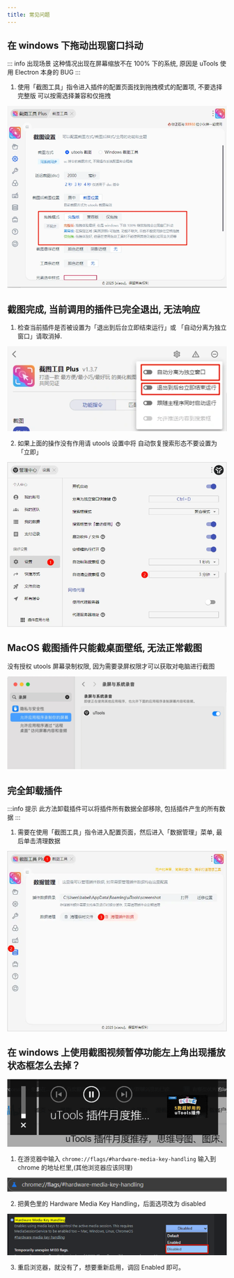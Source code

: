 ```yaml
---
title: 常见问题
---
```


## 在 windows 下拖动出现窗口抖动
::: info 出现场景
这种情况出现在屏幕缩放不在 100% 下的系统, 原因是 uTools 使用 Electron 本身的 BUG
:::

1. 使用「截图工具」指令进入插件的配置页面找到拖拽模式的配置项, 不要选择 完整版 可以按需选择兼容和仅拖拽

![](./image/qa-04.webp)



## 截图完成, 当前调用的插件已完全退出, 无法响应

1. 检查当前插件是否被设置为「退出到后台立即结束运行」或 「自动分离为独立窗口」请取消掉.

![](./image/qa-01.webp)

2. 如果上面的操作没有作用请 utools 设置中将 自动恢复搜索形态不要设置为「立即」

![](./image/qa-02.webp)

## MacOS 截图插件只能截桌面壁纸, 无法正常截图

没有授权 utools 屏幕录制权限, 因为需要录屏权限才可以获取对电脑进行截图

![](./image/qa-05.webp)

## 完全卸载插件
:::info 提示
此方法卸载插件可以将插件所有数据全部移除, 包括插件产生的所有数据
:::

1. 需要在使用「截图工具」指令进入配置页面，然后进入「数据管理」菜单, 最后单击清理数据

![](./image/qa-03.webp)

## 在 windows 上使用截图视频暂停功能左上角出现播放状态框怎么去掉？

![img.png](image/pause-video-03.png)

1. 在游览器中输入 `chrome://flags/#hardware-media-key-handling` 输入到 chrome 的地址栏里,(其他浏览器应该同理)

![img.png](image/pause-video-01.png)

2. 把黄色里的 Hardware Media Key Handling，后面选项改为 disabled

![img.png](image/pause-video-02.png)

3. 重启浏览器，就没有了，想要重新启用，调回 Enabled 即可。
